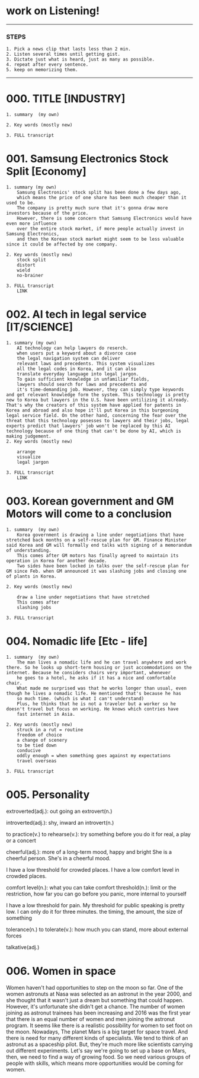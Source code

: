 # work on Listening!
***
### STEPS
    1. Pick a news clip that lasts less than 2 min.  
    2. Listen several times until getting gist.  
    3. Dictate just what is heard, just as many as possible.  
    4. repeat after every sentence.  
    5. keep on memorizing them.  
***
# 000. TITLE [INDUSTRY]
    1. summary  (my own)

    2. Key words (mostly new)

    3. FULL transcript

# 001. Samsung Electronics Stock Split [Economy]
    1. summary (my own)
        Samsung Electronics' stock split has been done a few days ago,  
        which means the price of one share has been much cheaper than it used to be.  
        The company is pretty much sure that it's gonna draw more investors because of the price.  
        However, there is some concern that Samsung Electronics would have even more influence  
        over the entire stock market, if more people actually invest in Samsung Electronics,  
        and then the Korean stock market might seem to be less valuable since it could be affected by one company.

    2. Key words (mostly new)
        stock split
        distort
        wield
        no-brainer

    3. FULL transcript
        LINK

# 002. AI tech in legal service [IT/SCIENCE]
    1. summary (my own)
        AI technology can help lawyers do reserch.  
        when users put a keyword about a divorce case 
        the legal navigation system can deliver  
        relevant laws and precedents. This system visualizes  
        all the legal codes in Korea, and it can also 
        translate everyday language into legal jargon.
        To gain sufficient knowledge in unfamiliar fields,  
        lawyers should search for laws and precedents and 
        it's time-demanding job. However, they can simply type keywords and get relevant knowledge form the system. This technology is pretty new to Korea but lawyers in the U.S. have been untilizing it already. That's why the creators of this system have applied for patents in Korea and abroad and also hope it'll put Korea in this burgeoning legal service field. On the other hand, concerning the fear over the threat that this technology posesses to lawyers and their jobs, legal experts predict that lawyers' job won't be replaced by this AI technology because of one thing that can't be done by AI, which is making judgement.
    2. Key words (mostly new)
        
        arrange
        visualize
        legal jargon

    3. FULL transcript
        LINK

# 003. Korean government and GM Motors will come to a conclusion 

    1. summary  (my own)
        Korea government is drawing a line under negotiations that have stretched back months on a self-rescue plan for GM. Finance Minister said Korea and GM will formally end talks with signing of a memorandum of understanding.
        This comes after GM motors has finally agreed to maintain its operation in Korea for another decade.
        Two sides have been locked in talks over the self-rescue plan for GM since Feb. when GM announced it was slashing jobs and closing one of plants in Korea. 
        
    2. Key words (mostly new)

        draw a line under negotiations that have stretched
        This comes after
        slashing jobs

    3. FULL transcript

# 004. Nomadic life [Etc - life]
    1. summary  (my own)
        The man lives a nomadic life and he can travel anywhere and work there. So he looks up short-term housing or just accommodations on the internet. Because he considers chairs very important, whenever
        he goes to a hotel, he asks if it has a nice and comfortable chair.
        What made me surprised was that he works longer than usual, even though he lives a nomadic life. He mentioned that's because he has 
        so much time. (which is what I can't understand) 
        Plus, he thinks that he is not a traveler but a worker so he doesn't travel but focus on working. He knows which contries have 
        fast internet in Asia.        

    2. Key words (mostly new)
        struck in a rut = routine
        freedom of choice
        a change of scenery
        to be tied down
        conducive
        oddly enough = when something goes against my expectations
        travel overseas

    3. FULL transcript


# 005. Personality
extroverted(adj.): out going 
an extrovert(n.)
 
introverted(adj.): shy, inward
an introvert(n.)
  
to practice(v.)
to rehearse(v.): try something before you do it for real, a play or a concert
 
cheerful(adj.): more of a long-term mood, happy and bright
She is a cheerful person.
She's in a cheerful mood.
 
I have a low threshold for crowded places.
I have a low comfort level in crowded places.
 
comfort level(n.): what you can take
comfort threshold(n.): limit or the restriction, how far you can go before you panic, more internal to yourself
 
I have a low threshold for pain.
My threshold for public speaking is pretty low. I can only do it for three minutes.
the timing, the amount, the size of something
 
tolerance(n.)
to tolerate(v.): how much you can stand, more about external forces
  
talkative(adj.)

# 006. Women in space

Women haven't had opportunities to step on the moon so far. One of the women astronuts at Nasa was selected as an astronut in the year 2000, and she thought that it wasn't just a dream but something that could happen. However, it's unfortunate she didn't get a chance. The number of women joining as astronut trainees has been increasing and 2016 was the first year that there is an equal number of women and men joining the astronut program. It seems like there is a realistic possibility for women to set foot on the moon. Nowadays, The planet Mars is a big target for space travel. And there is need for many different kinds of specialists. We tend to think of an astronut as a spaceship pilot. But, they're much more like scientists carrying out different experiments. 
Let's say we're going to set up a base on Mars, then, we need to find a way of growing food. So we need various groups of people with skills, which means more opportunities would be coming for women.